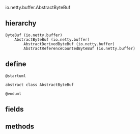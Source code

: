 io.netty.buffer.AbstractByteBuf

## hierarchy
```
ByteBuf (io.netty.buffer)
    AbstractByteBuf (io.netty.buffer)
        AbstractDerivedByteBuf (io.netty.buffer)
        AbstractReferenceCountedByteBuf (io.netty.buffer)
```

## define
```plantuml
@startuml

abstract class AbstractByteBuf

@enduml
```

## fields


## methods